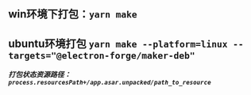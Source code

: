 ## win环境下打包：`yarn make`
## ubuntu环境打包 `yarn make --platform=linux --targets="@electron-forge/maker-deb"`
  ***打包状态资源路径：`process.resourcesPath+/app.asar.unpacked/path_to_resource`***